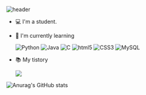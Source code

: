  ![header](https://capsule-render.vercel.app/api?type=waving&color=auto&height=300&section=header&text=seulgi9834&fontSize=50)
* 💻 I'm a student.
* 🌱 I'm currently learning 
 
    ![Python](https://img.shields.io/badge/Python-3776AB?style=flat-square&logo=Python&logoColor=white)  ![Java](https://img.shields.io/badge/Java-007396?style=flat-square&logo=Java&logoColor=white) ![C](https://img.shields.io/badge/C-A8B9CC?style=flat-square&logo=C&logoColor=white) ![html5](https://img.shields.io/badge/html5-E34F26?style=flat-square&logo=html5&logoColor=white) ![CSS3](https://img.shields.io/badge/CSS3-1572B6?style=flat-square&logo=CSS3&logoColor=white) ![MySQL](https://img.shields.io/badge/MySQL-4479A1?style=flat-square&logo=MySQL&logoColor=white)
 
 * 📚 My tistory
 
    <a href="https://resistance-bird.tistory.com" target="_blank"><img src="https://img.shields.io/badge/Tistory-A9D0F5?style=flat-square&logo=Tistory&logoColor=white"/></a>

 <!--
**seulgi9834/seulgi9834** is a ✨ _special_ ✨ repository because its `README.md` (this file) appears on your GitHub profile.

Here are some ideas to get you started:

### 🔭 I am a student
- 🌱 I’m currently learning ...
- 👯 I’m looking to collaborate on ...
- 🤔 I’m looking for help with ...
- 💬 Ask me about ...
- 📫 How to reach me: ...
- 😄 Pronouns: ...
- ⚡ Fun fact: ...
-->
![Anurag's GitHub stats](https://github-readme-stats.vercel.app/api?username=seulgi9834&&show_icons=true&theme=seulgi9834)
